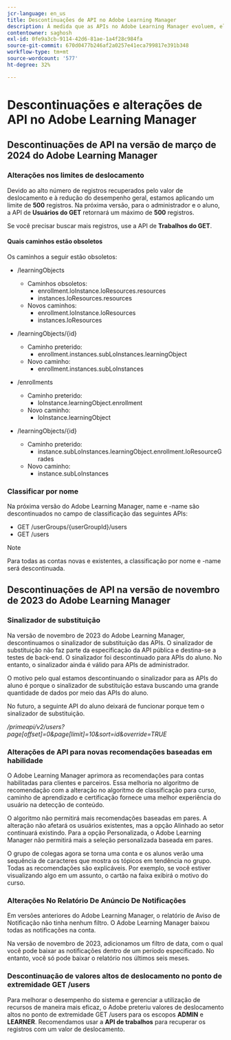 ```yaml
---
jcr-language: en_us
title: Descontinuações de API no Adobe Learning Manager
description: À medida que as APIs no Adobe Learning Manager evoluem, elas são periodicamente reorganizadas ou atualizadas. Quando as APIs evoluem, a API antiga é descontinuada e eventualmente removida. Esta página contém informações que você precisa saber ao migrar de versões de API obsoletas para versões de API mais novas e estáveis.
contentowner: saghosh
exl-id: 0fe9a3cb-9114-42d6-81ae-1a4f28c984fa
source-git-commit: 670d0477b246af2a0257e41eca799817e391b348
workflow-type: tm+mt
source-wordcount: '577'
ht-degree: 32%

---
```


# Descontinuações e alterações de API no Adobe Learning Manager

## Descontinuações de API na versão de março de 2024 do Adobe Learning Manager

<!-- ### Changes in Rate Limits

With the next release of Adobe Learning Manager, we're restructuring API rate limits for new accounts. For existing accounts, only the Admin APIs will be rate-limited. After 90 days (about 3 months), we will restructure rate limits for all APIs, but existing accounts will be whitelisted according to current usage. Existing accounts need to revisit their learner API usage. 

For new accounts, if they want to increase the rate limits, they must contact the Customer Success team of ALM. 

#### Which APIs will be rate limited 

For new accounts, all Admin, Learner, and Search APIs will have rate limits and burst enforced.  

The API burst rate or burst limit refers to the maximum number of requests allowed to be made to an API in a short burst within a limited timeframe. 

The following table lists the rate and burst limits for the APIs.

<table>
    <tr>
        <th>API</th>
        <th>Number of requests-RPM</th>
        <th>Number of requests-Burst</th>
    </tr>
    <tr>
        <td>Admin</td>
        <td>5</td>
        <td>5</td>
    </tr>
    <tr>
        <td>Learner</td>
        <td>20</td>
        <td>5</td>
    </tr>
    <tr>
        <td>Search</td>
        <td>50</td>
        <td>5</td>
    </tr>
</table>
-->

### Alterações nos limites de deslocamento

Devido ao alto número de registros recuperados pelo valor de deslocamento e à redução do desempenho geral, estamos aplicando um limite de **500** registros. Na próxima versão, para o administrador e o aluno, a API de **Usuários do GET** retornará um máximo de **500** registros.

Se você precisar buscar mais registros, use a API de **Trabalhos do GET**.

<!--### Exclude paths 

At present, Learning Manager APIs follow a graph data structure, which allows you to fetch data by traversing the API model through includes. Even though you could traverse an API up to seven levels, fetching the data using a single API call is computationally expensive. 

We recommend that all existing and new customers make small calls multiple times instead of one large call. This approach will prevent unwanted data from being loaded in the call. 

We want to enforce these restrictions on new accounts and maintain a whitelist of existing accounts.-->

#### Quais caminhos estão obsoletos

Os caminhos a seguir estão obsoletos:

* /learningObjects
   * Caminhos obsoletos:
      * enrollment.loInstance.loResources.resources
      * instances.loResources.resources
   * Novos caminhos:
      * enrollment.loInstance.loResources
      * instances.loResources

* /learningObjects/{id}
   * Caminho preterido:
      * enrollment.instances.subLoInstances.learningObject
   * Novo caminho:
      * enrollment.instances.subLoInstances

* /enrollments
   * Caminho preterido:
      * loInstance.learningObject.enrollment
   * Novo caminho:
      * loInstance.learningObject

* /learningObjects/{id}
   * Caminho preterido:
      * instance.subLoInstances.learningObject.enrollment.loResourceGrades
   * Novo caminho:
      * instance.subLoInstances

<!--### Instance summary count changes 

Currently, in the LO summary endpoint, you fetch the number of all possible instances. For example, for a course, you can view the number of enrollments and waitlists in the response for **GET /learningObjects/{loId}/instances/{loInstanceId}/summary**. You can then view the completionCount and enrollmentCount in the response. If the course is a VC or classroom, you can also view its seat limit and waitlist limit. 

The process of retrieving the completion and enrollment counts is computationally expensive, therefore the calculation is done on a request basis. If the data is not present in the cache, the data is reloaded, which is computationally intensive. If there are many users enrolling in a course, the counts will be large, and effectively impacts CPU performance. 

In the next release of Adobe Learning Manager, in the LO Instance summary endpoint, the completionCount, enrollmentCount, seatLimit, and waitlistCount are cached. The cached information persists till there are changes in enrollments or unenrollments. For counts exceeding 1000 enrollments, we'll assume the estimated counts, and invalidate the results for all existing and new accounts.

>[!NOTE]
>
>For counts, such as, completionCount, enrollmentCount, seatLimit, and waitlistCount exceeding1000, it's advisable to interpret them as estimates rather than precise figures, as these will be retrieved from cache.-->

### Classificar por nome

Na próxima versão do Adobe Learning Manager, name e -name são descontinuados no campo de classificação das seguintes APIs:

* GET /userGroups/{userGroupId}/users
* GET /users

>[!NOTE]
>
>Para todas as contas novas e existentes, a classificação por nome e -name será descontinuada.


## Descontinuações de API na versão de novembro de 2023 do Adobe Learning Manager

### Sinalizador de substituição

Na versão de novembro de 2023 do Adobe Learning Manager, descontinuamos o sinalizador de substituição das APIs. O sinalizador de substituição não faz parte da especificação da API pública e destina-se a testes de back-end. O sinalizador foi descontinuado para APIs do aluno. No entanto, o sinalizador ainda é válido para APIs de administrador.

O motivo pelo qual estamos descontinuando o sinalizador para as APIs do aluno é porque o sinalizador de substituição estava buscando uma grande quantidade de dados por meio das APIs do aluno.

No futuro, a seguinte API do aluno deixará de funcionar porque tem o sinalizador de substituição.

_/primeapi/v2/users?page[offset]=0&amp;page[limit]=10&amp;sort=id&amp;override=TRUE_

### Alterações de API para novas recomendações baseadas em habilidade

O Adobe Learning Manager aprimora as recomendações para contas habilitadas para clientes e parceiros. Essa melhoria no algoritmo de recomendação com a alteração no algoritmo de classificação para curso, caminho de aprendizado e certificação fornece uma melhor experiência do usuário na detecção de conteúdo.

O algoritmo não permitirá mais recomendações baseadas em pares. A alteração não afetará os usuários existentes, mas a opção Alinhado ao setor continuará existindo. Para a opção Personalizada, o Adobe Learning Manager não permitirá mais a seleção personalizada baseada em pares.

O grupo de colegas agora se torna uma conta e os alunos verão uma sequência de caracteres que mostra os tópicos em tendência no grupo. Todas as recomendações são explicáveis. Por exemplo, se você estiver visualizando algo em um assunto, o cartão na faixa exibirá o motivo do curso.

### Alterações No Relatório De Anúncio De Notificações

Em versões anteriores do Adobe Learning Manager, o relatório de Aviso de Notificação não tinha nenhum filtro. O Adobe Learning Manager baixou todas as notificações na conta.

Na versão de novembro de 2023, adicionamos um filtro de data, com o qual você pode baixar as notificações dentro de um período especificado.  No entanto, você só pode baixar o relatório nos últimos seis meses.

### Descontinuação de valores altos de deslocamento no ponto de extremidade GET /users

Para melhorar o desempenho do sistema e gerenciar a utilização de recursos de maneira mais eficaz, o Adobe preteriu valores de deslocamento altos no ponto de extremidade GET /users para os escopos **ADMIN** e **LEARNER**. Recomendamos usar a **API de trabalhos** para recuperar os registros com um valor de deslocamento.

